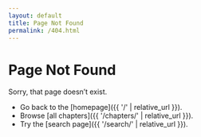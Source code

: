```yaml
---
layout: default
title: Page Not Found
permalink: /404.html
---
```


# Page Not Found

Sorry, that page doesn’t exist.

- Go back to the [homepage]({{ '/' | relative_url }}).
- Browse [all chapters]({{ '/chapters/' | relative_url }}).
- Try the [search page]({{ '/search/' | relative_url }}).

